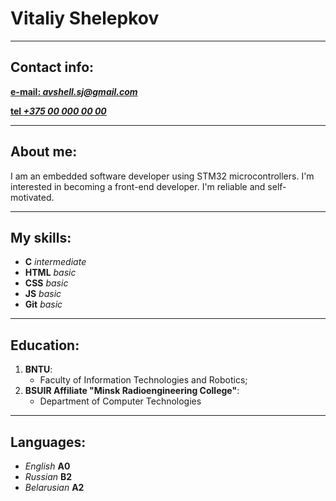 # Vitaliy Shelepkov
***
## Contact info:
 [**e-mail: *avshell.sj@gmail.com***](mailto:avshell.sj@gmail.com)

[**tel *+375 00 000 00 00***](tel:+375000000000)
***
## About me:

I am an embedded software developer using STM32 microcontrollers. I'm interested in becoming a front-end developer. I'm reliable and self-motivated.
***
## My skills:
* **C**     *intermediate*
* **HTML**  *basic*
* **CSS**   *basic*
* **JS**    *basic* 
* **Git**   *basic*
***
##  Education: 
 1. **BNTU**: 
    * Faculty of Information Technologies and Robotics;
 1. **BSUIR Affiliate "Minsk Radioengineering College"**: 
    * Department of Computer Technologies
***
## Languages: 
* *English* **A0** 
* *Russian* **B2**
* *Belarusian* **A2**
	





  